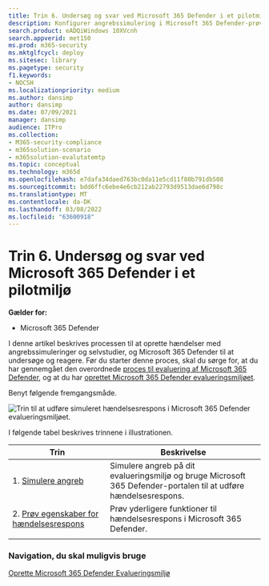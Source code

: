 ```yaml
---
title: Trin 6. Undersøg og svar ved Microsoft 365 Defender i et pilotmiljø
description: Konfigurer angrebssimulering i Microsoft 365 Defender-prøvelaboratorium eller pilotmiljø for at afprøve sikkerhedsløsningen, der er udviklet til at lære brugerne at beskytte enheder, identitet, data og programmer.
search.product: eADQiWindows 10XVcnh
search.appverid: met150
ms.prod: m365-security
ms.mktglfcycl: deploy
ms.sitesec: library
ms.pagetype: security
f1.keywords:
- NOCSH
ms.localizationpriority: medium
ms.author: dansimp
author: dansimp
ms.date: 07/09/2021
manager: dansimp
audience: ITPro
ms.collection:
- M365-security-compliance
- m365solution-scenario
- m365solution-evalutatemtp
ms.topic: conceptual
ms.technology: m365d
ms.openlocfilehash: e7dafa34daed763bc0da11e5cd11f80b791db508
ms.sourcegitcommit: bdd6ffc6ebe4e6cb212ab22793d9513dae6d798c
ms.translationtype: MT
ms.contentlocale: da-DK
ms.lasthandoff: 03/08/2022
ms.locfileid: "63600918"
---
```

# <a name="step-6-investigate-and-respond-using-microsoft-365-defender-in-a-pilot-environment"></a>Trin 6. Undersøg og svar ved Microsoft 365 Defender i et pilotmiljø

**Gælder for:**
- Microsoft 365 Defender

I denne artikel beskrives processen til at oprette hændelser med angrebssimuleringer og selvstudier, og Microsoft 365 Defender til at undersøge og reagere. Før du starter denne proces, skal du sørge for, at du har gennemgået den overordnede [proces til evaluering af Microsoft 365 Defender](eval-overview.md), og at du har [oprettet Microsoft 365 Defender evalueringsmiljøet](eval-create-eval-environment.md).

Benyt følgende fremgangsmåde.

![Trin til at udføre simuleret hændelsesrespons i Microsoft 365 Defender evalueringsmiljøet.](../../media/eval-defender-investigate-respond/eval-defender-eval-investigate-respond-steps.png)

I følgende tabel beskrives trinnene i illustrationen.

|Trin  |Beskrivelse  |
|---------|---------|
| 1. [Simulere angreb](eval-defender-investigate-respond-simulate-attack.md)     |   Simulere angreb på dit evalueringsmiljø og bruge Microsoft 365 Defender-portalen til at udføre hændelsesrespons.      |
| 2. [Prøv egenskaber for hændelsesrespons ](eval-defender-investigate-respond-additional.md)    |    Prøv yderligere funktioner til hændelsesrespons i Microsoft 365 Defender.     |
|||

### <a name="navigation-you-may-need"></a>Navigation, du skal muligvis bruge

[Oprette Microsoft 365 Defender Evalueringsmiljø](eval-create-eval-environment.md)
